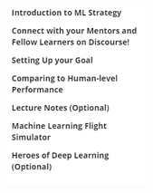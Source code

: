 ![d9c7c55325377d8831531606a3f8e54b.png](../../../../_resources/d9c7c55325377d8831531606a3f8e54b.png)